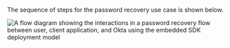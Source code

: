 The sequence of steps for the password recovery use case is shown below.

<div class="go">

![A flow diagram showing the interactions in a password recovery flow between user, client application, and Okta using the embedded SDK deployment model](/img/oie-embedded-sdk/oie-embedded-go-pwd-recovery-flow-diagram.png)

<!--
   Source image: https://www.figma.com/file/YH5Zhzp66kGCglrXQUag2E/%F0%9F%93%8A-Updated-Diagrams-for-Dev-Docs?type=design&node-id=4343%3A28056&mode=design&t=UuDzkVtQkDGTVhdx-1  oie-embedded-go-pwd-recovery-flow-diagram
-->

</div>

